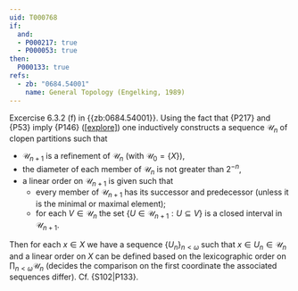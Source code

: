 ```yaml
---
uid: T000768
if:
  and:
  - P000217: true
  - P000053: true
then:
  P000133: true
refs:
  - zb: "0684.54001"
    name: General Topology (Engelking, 1989)
---
```


Excercise 6.3.2 (f) in {{zb:0684.54001}}.
Using the fact that {P217} and {P53}
 imply {P146} ([[explore]](https://topology.pi-base.org/spaces?q=metrizable%2BStrongly+zero-dimensional%2B~ultraparacompact))
one inductively constructs a sequence $\mathscr U_n$ of clopen partitions such that
- $\mathscr U_{n+1}$ is a refinement of $\mathscr U_{n}$ (with $\mathscr U_0=\{X\}$),
- the diameter of each member of $\mathscr U_n$ is not greater than $2^{-n}$,
- a linear order on $\mathscr U_{n+1}$ is given such that
  + every member of $\mathscr U_{n+1}$ has its successor and predecessor (unless it is the minimal or maximal element);
  + for each $V\in \mathscr U_n$ the set $\{ U\in\mathscr U_{n+1}: U\subseteq V\}$ is a closed interval in $\mathscr U_{n+1}$.

Then for each $x\in X$ we have a sequence $\{U_n\}_{n<\omega}$ such that $x\in U_n\in\mathscr U_n$ and a linear order on $X$ can be defined based on the lexicographic order on $\prod_{n<\omega} \mathscr U_n$
(decides the comparison on the first coordinate the associated sequences differ).
Cf. {S102|P133}.
